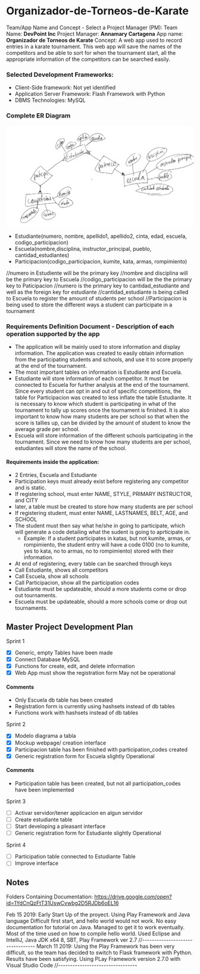 # Organizador-de-Torneos-de-Karate

Team/App Name and Concept - Select a Project Manager (PM):
Team Name: **DevPoint Inc**
Project Manager: **Annamary Cartagena**
App name: **Organizador de Torneos de Karate**
Concept:
	A web app used to record entries in a karate tournament. This web app will save the names of the competitors and be able to sort for when the tournament start, all the appropriate information of the competitors can be searched easily.


### Selected Development Frameworks:
+ Client-Side framework: Not yet identified
+ Application Server Framework: Flash Framework with Python
+ DBMS Technologies: MySQL

### Complete ER Diagram

<img src = ERDiagram.png title = 'ERDiagram' />


+ Estudiante(numero, nombre, apellido1, apellido2, cinta, edad,  escuela, codigo_participacion)
+ Escuela(nombre,disciplina, instructor_principal, pueblo, cantidad_estudiantes)
+ Participacion(codigo_participacion, kumite, kata, armas, rompimiento)

//numero in Estudiente will be the primary key
//nombre and disciplina will be the primary key to Escuela
//codigo_participacion will be the the primary key to Paticipacion
//numero is the primary key to cantidad_estudiante and well as the foreign key for estudiante
//cantidad_estudiante is being called to Escuela to register the amount of students per school
//Participacion is being used to store the different ways a student can participate in a tournament 

### Requirements Definition Document - Description of each operation supported by the app
+ The application will be mainly used to store information and display information. The application was created to easily obtain information from the participating students and schools, and use it to score properly at the end of the tournament.
+ The most important tables on information is Estudiante and Escuela. 
+ Estudiante will store information of each competitor. It must be connected to Escuela for further analysis at the end of the tournament. Since every student can opt in and out of specific competitions, the table for Participacion was created to less inflate the table Estudiante. It is necessary to know which student is participating in what of the tournament to tally up scores once the tournament is finished. It is also important to know how many students are per school so that when the score is tallies up, can be divided by the amount of student to know the average grade per school.
+ Escuela will store information of the different schools participating in the tournament. Since we need to know how many students are per school, estudiantes will store the name of the school.
#### Requirements inside the application:
+ 2 Entries, Escuela and Estudiante
+ Participation keys must already exist before registering any competitor and is static.
+ If registering school, must enter NAME, STYLE, PRIMARY INSTRUCTOR, and CITY
+ later, a table must be created to store how many students are per school
+ If registering student, must enter NAME, LASTNAMES, BELT, AGE, and SCHOOL
+ The student must then say what he/she in going to participate, which will generate a code detailing what the sudent is going to aprticipate in.
	+ Example: If a student participates in katas, but not kumite, armas,  or rompimiento, the student entry will have a code 0100 (no to kumite, yes to kata, no to armas, no to rompimiento) stored with their information.
+ At end of registering, every table can be searched through keys
+ Call Estudiante, shows all competitors
+ Call Escuela, show all schools
+ Call Participacion, show all the participation codes
+ Estudiante must be updateable, should a more students come or drop out tournaments.
+ Escuela must be updateable, should a more schools come or drop out tournaments.



## Master Project Development Plan
Sprint 1
* [X]  Generic, empty Tables have been made
* [X]  Connect Database MySQL
* [X] Functions for create, edit, and delete information
* [X]  Web App must show the registration form
May not be operational
#### Comments
+ Only Escuela db table has been created
+ Registration form is currently using hashsets instead of db tables
+ Functions work with hashsets instead of db tables

Sprint 2

* [x] Modelo diagrama a tabla
* [x] Mockup webpage/ creation interface
* [x]  Participacion table has been finished with participation_codes created
* [x]  Generic registration form for Escuela slightly Operational
#### Comments
+ Participation table has been created, but not all participation_codes have been implemented

Sprint 3
* [ ] Activar servidor/tener applicacion en algun servidor
* [ ] Create estudiante table
* [ ] Start developing a pleasant interface
* [ ] Generic registration form for Estudiante slightly Operational

Sprint 4
* [ ]  Participation table connected to Estudiante Table
* [ ] Improve interface

## Notes

Folders Containing Documentation:
https://drive.google.com/open?id=1YdCnQzFtT31UswCvwbg2D5RJDb6oEL16

Feb 15 2019:
Early Start Up of the proyect. Using Play Framework and Java language
Difficult first start, and hello world would not work. No easy documentation for tutorial on Java. Managed to get it to work eventually.
Most of the time used on how to compile hello world.
Used Eclipse and IntelliJ, Java JDK x64 8, SBT, Play Framework ver 2.7
//---------------------------------
March 11 2019:
Using the Play Framework has been very difficult, so the team has decided to switch to Flask framework with Python. Results have been satisfying. Using PLay Framework version 2.7.0 with Visual Studio Code
//---------------------------------
